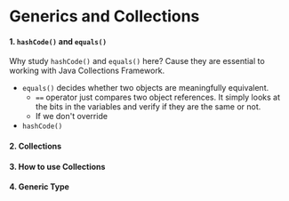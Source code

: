 # Generics and Collections

#### 1. ```hashCode()``` and ```equals()```
Why study ```hashCode()``` and ```equals()``` here? Cause they are essential to working with Java Collections Framework.

* ```equals()``` decides whether two objects are meaningfully equivalent.
    * ```==``` operator just compares two object references. It simply looks at the bits in the variables and verify if they are the same or not.
    * If we don't override 
* ```hashCode()``` 


#### 2. Collections


#### 3. How to use Collections


#### 4. Generic Type
